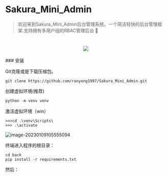 # Sakura_Mini_Admin
> 欢迎来到Sakura_Mini_Admin后台管理系统，一个简洁轻快的后台管理框架.支持拥有多用户组的RBAC管理后台 🚀
<h1 align="center">
    <a>
        <img src="https://readme-typing-svg.herokuapp.com?color=%2336BCF7&lines=春暖花开，百事可乐.;console.log(%22Hello%EF%BC%8CSakuta_MiNi_Admin%22)">  
    </a>
</h1>
### 安装

Git克隆或是下载压缩包。

```git
git clone https://github.com/ranyong1997/Sakura_Mini_Admin.git
```

创建虚拟环境(推荐)

```python
python -m venv venv
```

激活虚拟环境（win）

```shell
>>>cd .\venv\Scripts\
>>> .\activate
```

![image-20230109105555094](https://cdn.jsdelivr.net/gh/ranyong1997/image_collect@main/img/202301091056655.png)

终端进入程序的根目录：

```
cd back
pip install -r requirements.txt
```

然后：
